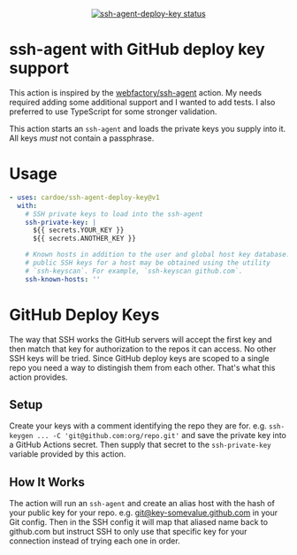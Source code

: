 <p align="center">
  <a href="https://github.com/cardoe/ssh-agent-deploy-key"><img alt="ssh-agent-deploy-key status" src="https://github.com/cardoe/ssh-agent-deploy-key/workflows/build-test/badge.svg"></a>
</p>

# ssh-agent with GitHub deploy key support

This action is inspired by the [webfactory/ssh-agent](https://github.com/webfactory/ssh-agent) action.
My needs required adding some additional support and I wanted to add tests. I also preferred to use TypeScript
for some stronger validation.

This action starts an `ssh-agent` and loads the private keys you supply into it. All keys *must* not contain
a passphrase.

# Usage

<!-- start usage -->
```yaml
- uses: cardoe/ssh-agent-deploy-key@v1
  with:
    # SSH private keys to load into the ssh-agent
    ssh-private-key: |
      ${{ secrets.YOUR_KEY }}
      ${{ secrets.ANOTHER_KEY }}

    # Known hosts in addition to the user and global host key database. The
    # public SSH keys for a host may be obtained using the utility
    # `ssh-keyscan`. For example, `ssh-keyscan github.com`.
    ssh-known-hosts: ''
```
<!-- end usage -->

# GitHub Deploy Keys

The way that SSH works the GitHub servers will accept the first key and then
match that key for authorization to the repos it can access. No other SSH
keys will be tried. Since GitHub deploy keys are scoped to a single repo you
need a way to distingish them from each other. That's what this action provides.

## Setup

Create your keys with a comment identifying the repo they are for. e.g.
`ssh-keygen ... -C 'git@github.com:org/repo.git'` and save the private key into
a GitHub Actions secret. Then supply that secret to the `ssh-private-key`
variable provided by this action.

## How It Works

The action will run an `ssh-agent` and create an alias host with the hash of
your public key for your repo. e.g. git@key-somevalue.github.com in your Git
config. Then in the SSH config it will map that aliased name back to github.com
but instruct SSH to only use that specific key for your connection instead of
trying each one in order.
